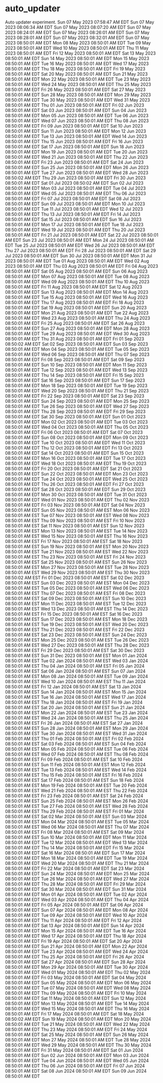 # auto_updater
Auto updater experiment.
Sun 07 May 2023 07:58:47 AM EDT
Sun 07 May 2023 08:06:34 AM EDT
Sun 07 May 2023 08:07:20 AM EDT
Sun 07 May 2023 08:24:01 AM EDT
Sun 07 May 2023 08:26:01 AM EDT
Sun 07 May 2023 08:28:01 AM EDT
Sun 07 May 2023 08:32:01 AM EDT
Sun 07 May 2023 08:50:01 AM EDT
Mon 08 May 2023 08:50:01 AM EDT
Tue 09 May 2023 08:50:01 AM EDT
Wed 10 May 2023 08:50:01 AM EDT
Thu 11 May 2023 08:50:01 AM EDT
Fri 12 May 2023 08:50:01 AM EDT
Sat 13 May 2023 08:50:01 AM EDT
Sun 14 May 2023 08:50:01 AM EDT
Mon 15 May 2023 08:50:01 AM EDT
Tue 16 May 2023 08:50:01 AM EDT
Wed 17 May 2023 08:50:01 AM EDT
Thu 18 May 2023 08:50:01 AM EDT
Fri 19 May 2023 08:50:01 AM EDT
Sat 20 May 2023 08:50:01 AM EDT
Sun 21 May 2023 08:50:01 AM EDT
Mon 22 May 2023 08:50:01 AM EDT
Tue 23 May 2023 08:50:01 AM EDT
Wed 24 May 2023 08:50:01 AM EDT
Thu 25 May 2023 08:50:01 AM EDT
Fri 26 May 2023 08:50:01 AM EDT
Sat 27 May 2023 08:50:01 AM EDT
Sun 28 May 2023 08:50:01 AM EDT
Mon 29 May 2023 08:50:01 AM EDT
Tue 30 May 2023 08:50:01 AM EDT
Wed 31 May 2023 08:50:01 AM EDT
Thu 01 Jun 2023 08:50:01 AM EDT
Fri 02 Jun 2023 08:50:01 AM EDT
Sat 03 Jun 2023 08:50:01 AM EDT
Sun 04 Jun 2023 08:50:01 AM EDT
Mon 05 Jun 2023 08:50:01 AM EDT
Tue 06 Jun 2023 08:50:01 AM EDT
Wed 07 Jun 2023 08:50:01 AM EDT
Thu 08 Jun 2023 08:50:01 AM EDT
Fri 09 Jun 2023 08:50:01 AM EDT
Sat 10 Jun 2023 08:50:01 AM EDT
Sun 11 Jun 2023 08:50:01 AM EDT
Mon 12 Jun 2023 08:50:01 AM EDT
Tue 13 Jun 2023 08:50:01 AM EDT
Wed 14 Jun 2023 08:50:01 AM EDT
Thu 15 Jun 2023 08:50:01 AM EDT
Fri 16 Jun 2023 08:50:01 AM EDT
Sat 17 Jun 2023 08:50:01 AM EDT
Sun 18 Jun 2023 08:50:01 AM EDT
Mon 19 Jun 2023 08:50:01 AM EDT
Tue 20 Jun 2023 08:50:01 AM EDT
Wed 21 Jun 2023 08:50:01 AM EDT
Thu 22 Jun 2023 08:50:01 AM EDT
Fri 23 Jun 2023 08:50:01 AM EDT
Sat 24 Jun 2023 08:50:01 AM EDT
Sun 25 Jun 2023 08:50:01 AM EDT
Mon 26 Jun 2023 08:50:01 AM EDT
Tue 27 Jun 2023 08:50:01 AM EDT
Wed 28 Jun 2023 08:50:02 AM EDT
Thu 29 Jun 2023 08:50:01 AM EDT
Fri 30 Jun 2023 08:50:01 AM EDT
Sat 01 Jul 2023 08:50:02 AM EDT
Sun 02 Jul 2023 08:50:01 AM EDT
Mon 03 Jul 2023 08:50:01 AM EDT
Tue 04 Jul 2023 08:50:01 AM EDT
Wed 05 Jul 2023 08:50:01 AM EDT
Thu 06 Jul 2023 08:50:01 AM EDT
Fri 07 Jul 2023 08:50:01 AM EDT
Sat 08 Jul 2023 08:50:01 AM EDT
Sun 09 Jul 2023 08:50:01 AM EDT
Mon 10 Jul 2023 08:50:01 AM EDT
Tue 11 Jul 2023 08:50:01 AM EDT
Wed 12 Jul 2023 08:50:01 AM EDT
Thu 13 Jul 2023 08:50:01 AM EDT
Fri 14 Jul 2023 08:50:01 AM EDT
Sat 15 Jul 2023 08:50:01 AM EDT
Sun 16 Jul 2023 08:50:01 AM EDT
Mon 17 Jul 2023 08:50:01 AM EDT
Tue 18 Jul 2023 08:50:01 AM EDT
Wed 19 Jul 2023 08:50:01 AM EDT
Thu 20 Jul 2023 08:50:01 AM EDT
Fri 21 Jul 2023 08:50:01 AM EDT
Sat 22 Jul 2023 08:50:01 AM EDT
Sun 23 Jul 2023 08:50:01 AM EDT
Mon 24 Jul 2023 08:50:01 AM EDT
Tue 25 Jul 2023 08:50:01 AM EDT
Wed 26 Jul 2023 08:50:01 AM EDT
Thu 27 Jul 2023 08:50:01 AM EDT
Fri 28 Jul 2023 08:50:01 AM EDT
Sat 29 Jul 2023 08:50:01 AM EDT
Sun 30 Jul 2023 08:50:01 AM EDT
Mon 31 Jul 2023 08:50:01 AM EDT
Tue 01 Aug 2023 08:50:01 AM EDT
Wed 02 Aug 2023 08:50:01 AM EDT
Thu 03 Aug 2023 08:50:01 AM EDT
Fri 04 Aug 2023 08:50:01 AM EDT
Sat 05 Aug 2023 08:50:01 AM EDT
Sun 06 Aug 2023 08:50:01 AM EDT
Mon 07 Aug 2023 08:50:01 AM EDT
Tue 08 Aug 2023 08:50:01 AM EDT
Wed 09 Aug 2023 08:50:01 AM EDT
Thu 10 Aug 2023 08:50:01 AM EDT
Fri 11 Aug 2023 08:50:01 AM EDT
Sat 12 Aug 2023 08:50:01 AM EDT
Sun 13 Aug 2023 08:50:01 AM EDT
Mon 14 Aug 2023 08:50:01 AM EDT
Tue 15 Aug 2023 08:50:01 AM EDT
Wed 16 Aug 2023 08:50:01 AM EDT
Thu 17 Aug 2023 08:50:01 AM EDT
Fri 18 Aug 2023 08:50:01 AM EDT
Sat 19 Aug 2023 08:50:01 AM EDT
Sun 20 Aug 2023 08:50:01 AM EDT
Mon 21 Aug 2023 08:50:01 AM EDT
Tue 22 Aug 2023 08:50:01 AM EDT
Wed 23 Aug 2023 08:50:01 AM EDT
Thu 24 Aug 2023 08:50:01 AM EDT
Fri 25 Aug 2023 08:50:01 AM EDT
Sat 26 Aug 2023 08:50:01 AM EDT
Sun 27 Aug 2023 08:50:01 AM EDT
Mon 28 Aug 2023 08:50:01 AM EDT
Tue 29 Aug 2023 08:50:01 AM EDT
Wed 30 Aug 2023 08:50:01 AM EDT
Thu 31 Aug 2023 08:50:01 AM EDT
Fri 01 Sep 2023 08:50:02 AM EDT
Sat 02 Sep 2023 08:50:01 AM EDT
Sun 03 Sep 2023 08:50:01 AM EDT
Mon 04 Sep 2023 08:50:01 AM EDT
Tue 05 Sep 2023 08:50:01 AM EDT
Wed 06 Sep 2023 08:50:01 AM EDT
Thu 07 Sep 2023 08:50:01 AM EDT
Fri 08 Sep 2023 08:50:01 AM EDT
Sat 09 Sep 2023 08:50:01 AM EDT
Sun 10 Sep 2023 08:50:01 AM EDT
Mon 11 Sep 2023 08:50:01 AM EDT
Tue 12 Sep 2023 08:50:01 AM EDT
Wed 13 Sep 2023 08:50:01 AM EDT
Thu 14 Sep 2023 08:50:01 AM EDT
Fri 15 Sep 2023 08:50:01 AM EDT
Sat 16 Sep 2023 08:50:01 AM EDT
Sun 17 Sep 2023 08:50:01 AM EDT
Mon 18 Sep 2023 08:50:01 AM EDT
Tue 19 Sep 2023 08:50:01 AM EDT
Wed 20 Sep 2023 08:50:01 AM EDT
Thu 21 Sep 2023 08:50:01 AM EDT
Fri 22 Sep 2023 08:50:01 AM EDT
Sat 23 Sep 2023 08:50:01 AM EDT
Sun 24 Sep 2023 08:50:01 AM EDT
Mon 25 Sep 2023 08:50:01 AM EDT
Tue 26 Sep 2023 08:50:01 AM EDT
Wed 27 Sep 2023 08:50:01 AM EDT
Thu 28 Sep 2023 08:50:01 AM EDT
Fri 29 Sep 2023 08:50:01 AM EDT
Sat 30 Sep 2023 08:50:01 AM EDT
Sun 01 Oct 2023 08:50:01 AM EDT
Mon 02 Oct 2023 08:50:01 AM EDT
Tue 03 Oct 2023 08:50:01 AM EDT
Wed 04 Oct 2023 08:50:01 AM EDT
Thu 05 Oct 2023 08:50:01 AM EDT
Fri 06 Oct 2023 08:50:01 AM EDT
Sat 07 Oct 2023 08:50:01 AM EDT
Sun 08 Oct 2023 08:50:01 AM EDT
Mon 09 Oct 2023 08:50:01 AM EDT
Tue 10 Oct 2023 08:50:01 AM EDT
Wed 11 Oct 2023 08:50:01 AM EDT
Thu 12 Oct 2023 08:50:01 AM EDT
Fri 13 Oct 2023 08:50:01 AM EDT
Sat 14 Oct 2023 08:50:01 AM EDT
Sun 15 Oct 2023 08:50:01 AM EDT
Mon 16 Oct 2023 08:50:01 AM EDT
Tue 17 Oct 2023 08:50:01 AM EDT
Wed 18 Oct 2023 08:50:01 AM EDT
Thu 19 Oct 2023 08:50:01 AM EDT
Fri 20 Oct 2023 08:50:01 AM EDT
Sat 21 Oct 2023 08:50:01 AM EDT
Sun 22 Oct 2023 08:50:01 AM EDT
Mon 23 Oct 2023 08:50:01 AM EDT
Tue 24 Oct 2023 08:50:01 AM EDT
Wed 25 Oct 2023 08:50:01 AM EDT
Thu 26 Oct 2023 08:50:01 AM EDT
Fri 27 Oct 2023 08:50:01 AM EDT
Sat 28 Oct 2023 08:50:01 AM EDT
Sun 29 Oct 2023 08:50:01 AM EDT
Mon 30 Oct 2023 08:50:01 AM EDT
Tue 31 Oct 2023 08:50:01 AM EDT
Wed 01 Nov 2023 08:50:01 AM EDT
Thu 02 Nov 2023 08:50:01 AM EDT
Fri 03 Nov 2023 08:50:01 AM EDT
Sat 04 Nov 2023 08:50:01 AM EDT
Sun 05 Nov 2023 08:50:01 AM EST
Mon 06 Nov 2023 08:50:01 AM EST
Tue 07 Nov 2023 08:50:01 AM EST
Wed 08 Nov 2023 08:50:01 AM EST
Thu 09 Nov 2023 08:50:01 AM EST
Fri 10 Nov 2023 08:50:01 AM EST
Sat 11 Nov 2023 08:50:01 AM EST
Sun 12 Nov 2023 08:50:01 AM EST
Mon 13 Nov 2023 08:50:01 AM EST
Tue 14 Nov 2023 08:50:01 AM EST
Wed 15 Nov 2023 08:50:01 AM EST
Thu 16 Nov 2023 08:50:01 AM EST
Fri 17 Nov 2023 08:50:01 AM EST
Sat 18 Nov 2023 08:50:01 AM EST
Sun 19 Nov 2023 08:50:01 AM EST
Mon 20 Nov 2023 08:50:01 AM EST
Tue 21 Nov 2023 08:50:01 AM EST
Wed 22 Nov 2023 08:50:01 AM EST
Thu 23 Nov 2023 08:50:01 AM EST
Fri 24 Nov 2023 08:50:01 AM EST
Sat 25 Nov 2023 08:50:01 AM EST
Sun 26 Nov 2023 08:50:01 AM EST
Mon 27 Nov 2023 08:50:01 AM EST
Tue 28 Nov 2023 08:50:01 AM EST
Wed 29 Nov 2023 08:50:01 AM EST
Thu 30 Nov 2023 08:50:02 AM EST
Fri 01 Dec 2023 08:50:01 AM EST
Sat 02 Dec 2023 08:50:01 AM EST
Sun 03 Dec 2023 08:50:01 AM EST
Mon 04 Dec 2023 08:50:01 AM EST
Tue 05 Dec 2023 08:50:01 AM EST
Wed 06 Dec 2023 08:50:01 AM EST
Thu 07 Dec 2023 08:50:01 AM EST
Fri 08 Dec 2023 08:50:01 AM EST
Sat 09 Dec 2023 08:50:01 AM EST
Sun 10 Dec 2023 08:50:01 AM EST
Mon 11 Dec 2023 08:50:01 AM EST
Tue 12 Dec 2023 08:50:01 AM EST
Wed 13 Dec 2023 08:50:01 AM EST
Thu 14 Dec 2023 08:50:01 AM EST
Fri 15 Dec 2023 08:50:01 AM EST
Sat 16 Dec 2023 08:50:01 AM EST
Sun 17 Dec 2023 08:50:01 AM EST
Mon 18 Dec 2023 08:50:01 AM EST
Tue 19 Dec 2023 08:50:01 AM EST
Wed 20 Dec 2023 08:50:01 AM EST
Thu 21 Dec 2023 08:50:01 AM EST
Fri 22 Dec 2023 08:50:01 AM EST
Sat 23 Dec 2023 08:50:01 AM EST
Sun 24 Dec 2023 08:50:01 AM EST
Mon 25 Dec 2023 08:50:01 AM EST
Tue 26 Dec 2023 08:50:01 AM EST
Wed 27 Dec 2023 08:50:01 AM EST
Thu 28 Dec 2023 08:50:01 AM EST
Fri 29 Dec 2023 08:50:01 AM EST
Sat 30 Dec 2023 08:50:01 AM EST
Sun 31 Dec 2023 08:50:01 AM EST
Mon 01 Jan 2024 08:50:01 AM EST
Tue 02 Jan 2024 08:50:01 AM EST
Wed 03 Jan 2024 08:50:01 AM EST
Thu 04 Jan 2024 08:50:01 AM EST
Fri 05 Jan 2024 08:50:01 AM EST
Sat 06 Jan 2024 08:50:01 AM EST
Sun 07 Jan 2024 08:50:01 AM EST
Mon 08 Jan 2024 08:50:01 AM EST
Tue 09 Jan 2024 08:50:01 AM EST
Wed 10 Jan 2024 08:50:01 AM EST
Thu 11 Jan 2024 08:50:01 AM EST
Fri 12 Jan 2024 08:50:01 AM EST
Sat 13 Jan 2024 08:50:01 AM EST
Sun 14 Jan 2024 08:50:01 AM EST
Mon 15 Jan 2024 08:50:01 AM EST
Tue 16 Jan 2024 08:50:01 AM EST
Wed 17 Jan 2024 08:50:01 AM EST
Thu 18 Jan 2024 08:50:01 AM EST
Fri 19 Jan 2024 08:50:01 AM EST
Sat 20 Jan 2024 08:50:01 AM EST
Sun 21 Jan 2024 08:50:01 AM EST
Mon 22 Jan 2024 08:50:01 AM EST
Tue 23 Jan 2024 08:50:01 AM EST
Wed 24 Jan 2024 08:50:01 AM EST
Thu 25 Jan 2024 08:50:01 AM EST
Fri 26 Jan 2024 08:50:01 AM EST
Sat 27 Jan 2024 08:50:01 AM EST
Sun 28 Jan 2024 08:50:01 AM EST
Mon 29 Jan 2024 08:50:01 AM EST
Tue 30 Jan 2024 08:50:01 AM EST
Wed 31 Jan 2024 08:50:01 AM EST
Thu 01 Feb 2024 08:50:01 AM EST
Fri 02 Feb 2024 08:50:01 AM EST
Sat 03 Feb 2024 08:50:01 AM EST
Sun 04 Feb 2024 08:50:01 AM EST
Mon 05 Feb 2024 08:50:01 AM EST
Tue 06 Feb 2024 08:50:01 AM EST
Wed 07 Feb 2024 08:50:01 AM EST
Thu 08 Feb 2024 08:50:01 AM EST
Fri 09 Feb 2024 08:50:01 AM EST
Sat 10 Feb 2024 08:50:01 AM EST
Sun 11 Feb 2024 08:50:01 AM EST
Mon 12 Feb 2024 08:50:01 AM EST
Tue 13 Feb 2024 08:50:01 AM EST
Wed 14 Feb 2024 08:50:01 AM EST
Thu 15 Feb 2024 08:50:01 AM EST
Fri 16 Feb 2024 08:50:01 AM EST
Sat 17 Feb 2024 08:50:01 AM EST
Sun 18 Feb 2024 08:50:01 AM EST
Mon 19 Feb 2024 08:50:01 AM EST
Tue 20 Feb 2024 08:50:01 AM EST
Wed 21 Feb 2024 08:50:01 AM EST
Thu 22 Feb 2024 08:50:01 AM EST
Fri 23 Feb 2024 08:50:01 AM EST
Sat 24 Feb 2024 08:50:01 AM EST
Sun 25 Feb 2024 08:50:01 AM EST
Mon 26 Feb 2024 08:50:01 AM EST
Tue 27 Feb 2024 08:50:01 AM EST
Wed 28 Feb 2024 08:50:01 AM EST
Thu 29 Feb 2024 08:50:01 AM EST
Fri 01 Mar 2024 08:50:01 AM EST
Sat 02 Mar 2024 08:50:01 AM EST
Sun 03 Mar 2024 08:50:01 AM EST
Mon 04 Mar 2024 08:50:01 AM EST
Tue 05 Mar 2024 08:50:01 AM EST
Wed 06 Mar 2024 08:50:01 AM EST
Thu 07 Mar 2024 08:50:01 AM EST
Fri 08 Mar 2024 08:50:01 AM EST
Sat 09 Mar 2024 08:50:01 AM EST
Sun 10 Mar 2024 08:50:01 AM EDT
Mon 11 Mar 2024 08:50:01 AM EDT
Tue 12 Mar 2024 08:50:01 AM EDT
Wed 13 Mar 2024 08:50:01 AM EDT
Thu 14 Mar 2024 08:50:01 AM EDT
Fri 15 Mar 2024 08:50:01 AM EDT
Sat 16 Mar 2024 08:50:01 AM EDT
Sun 17 Mar 2024 08:50:01 AM EDT
Mon 18 Mar 2024 08:50:01 AM EDT
Tue 19 Mar 2024 08:50:01 AM EDT
Wed 20 Mar 2024 08:50:01 AM EDT
Thu 21 Mar 2024 08:50:01 AM EDT
Fri 22 Mar 2024 08:50:01 AM EDT
Sat 23 Mar 2024 08:50:01 AM EDT
Sun 24 Mar 2024 08:50:01 AM EDT
Mon 25 Mar 2024 08:50:01 AM EDT
Tue 26 Mar 2024 08:50:01 AM EDT
Wed 27 Mar 2024 08:50:01 AM EDT
Thu 28 Mar 2024 08:50:01 AM EDT
Fri 29 Mar 2024 08:50:01 AM EDT
Sat 30 Mar 2024 08:50:01 AM EDT
Sun 31 Mar 2024 08:50:01 AM EDT
Mon 01 Apr 2024 08:50:01 AM EDT
Tue 02 Apr 2024 08:50:01 AM EDT
Wed 03 Apr 2024 08:50:01 AM EDT
Thu 04 Apr 2024 08:50:01 AM EDT
Fri 05 Apr 2024 08:50:01 AM EDT
Sat 06 Apr 2024 08:50:01 AM EDT
Sun 07 Apr 2024 08:50:01 AM EDT
Mon 08 Apr 2024 08:50:01 AM EDT
Tue 09 Apr 2024 08:50:01 AM EDT
Wed 10 Apr 2024 08:50:01 AM EDT
Thu 11 Apr 2024 08:50:01 AM EDT
Fri 12 Apr 2024 08:50:01 AM EDT
Sat 13 Apr 2024 08:50:01 AM EDT
Sun 14 Apr 2024 08:50:01 AM EDT
Mon 15 Apr 2024 08:50:01 AM EDT
Tue 16 Apr 2024 08:50:01 AM EDT
Wed 17 Apr 2024 08:50:01 AM EDT
Thu 18 Apr 2024 08:50:01 AM EDT
Fri 19 Apr 2024 08:50:01 AM EDT
Sat 20 Apr 2024 08:50:01 AM EDT
Sun 21 Apr 2024 08:50:01 AM EDT
Mon 22 Apr 2024 08:50:01 AM EDT
Tue 23 Apr 2024 08:50:01 AM EDT
Wed 24 Apr 2024 08:50:01 AM EDT
Thu 25 Apr 2024 08:50:01 AM EDT
Fri 26 Apr 2024 08:50:01 AM EDT
Sat 27 Apr 2024 08:50:01 AM EDT
Sun 28 Apr 2024 08:50:01 AM EDT
Mon 29 Apr 2024 08:50:01 AM EDT
Tue 30 Apr 2024 08:50:01 AM EDT
Wed 01 May 2024 08:50:01 AM EDT
Thu 02 May 2024 08:50:01 AM EDT
Fri 03 May 2024 08:50:01 AM EDT
Sat 04 May 2024 08:50:01 AM EDT
Sun 05 May 2024 08:50:01 AM EDT
Mon 06 May 2024 08:50:01 AM EDT
Tue 07 May 2024 08:50:01 AM EDT
Wed 08 May 2024 08:50:01 AM EDT
Thu 09 May 2024 08:50:01 AM EDT
Fri 10 May 2024 08:50:01 AM EDT
Sat 11 May 2024 08:50:01 AM EDT
Sun 12 May 2024 08:50:01 AM EDT
Mon 13 May 2024 08:50:01 AM EDT
Tue 14 May 2024 08:50:01 AM EDT
Wed 15 May 2024 08:50:01 AM EDT
Thu 16 May 2024 08:50:01 AM EDT
Fri 17 May 2024 08:50:01 AM EDT
Sat 18 May 2024 08:50:02 AM EDT
Sun 19 May 2024 08:50:01 AM EDT
Mon 20 May 2024 08:50:01 AM EDT
Tue 21 May 2024 08:50:01 AM EDT
Wed 22 May 2024 08:50:01 AM EDT
Thu 23 May 2024 08:50:01 AM EDT
Fri 24 May 2024 08:50:01 AM EDT
Sat 25 May 2024 08:50:01 AM EDT
Sun 26 May 2024 08:50:01 AM EDT
Mon 27 May 2024 08:50:01 AM EDT
Tue 28 May 2024 08:50:01 AM EDT
Wed 29 May 2024 08:50:01 AM EDT
Thu 30 May 2024 08:50:01 AM EDT
Fri 31 May 2024 08:50:01 AM EDT
Sat 01 Jun 2024 08:50:01 AM EDT
Sun 02 Jun 2024 08:50:01 AM EDT
Mon 03 Jun 2024 08:50:01 AM EDT
Tue 04 Jun 2024 08:50:01 AM EDT
Wed 05 Jun 2024 08:50:01 AM EDT
Thu 06 Jun 2024 08:50:01 AM EDT
Fri 07 Jun 2024 08:50:01 AM EDT
Sat 08 Jun 2024 08:50:01 AM EDT
Sun 09 Jun 2024 08:50:01 AM EDT
